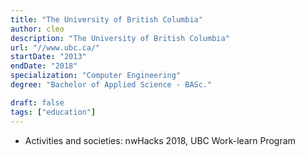 ```yaml
---
title: "The University of British Columbia"
author: cleo
description: "The University of British Columbia"
url: "//www.ubc.ca/"
startDate: "2013"
endDate: "2018"
specialization: "Computer Engineering"
degree: "Bachelor of Applied Science - BASc."

draft: false
tags: ["education"]
---
```


- Activities and societies: nwHacks 2018, UBC Work-learn Program
